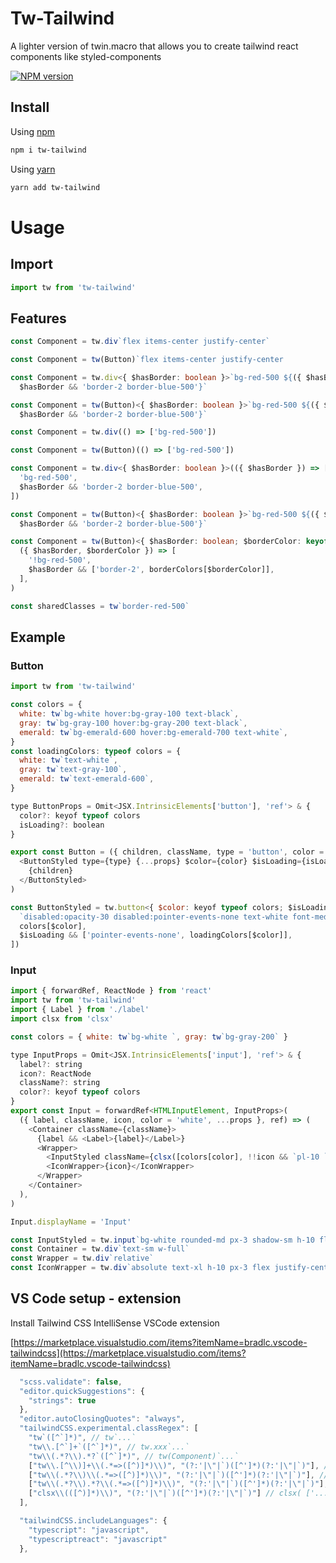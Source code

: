 # Tw-Tailwind

A lighter version of twin.macro that allows you to create tailwind react components like styled-components

[![NPM version][npm-image]][npm-url]

[npm-image]: http://img.shields.io/npm/v/tw-tailwind.svg?style=flat-square
[npm-url]: https://www.npmjs.com/package/tw-tailwind

## Install

Using [npm](http://npmjs.org/package/tw-tailwind)

```bash
npm i tw-tailwind
```

Using [yarn](https://classic.yarnpkg.com/en/package/tw-tailwind)

```bash
yarn add tw-tailwind
```

# Usage

## Import

```js
import tw from 'tw-tailwind'
```

## Features

```js
const Component = tw.div`flex items-center justify-center`
```

```js
const Component = tw(Button)`flex items-center justify-center
```

```ts
const Component = tw.div<{ $hasBorder: boolean }>`bg-red-500 ${({ $hasBorder }) =>
  $hasBorder && 'border-2 border-blue-500'}`
```

```ts
const Component = tw(Button)<{ $hasBorder: boolean }>`bg-red-500 ${({ $hasBorder }) =>
  $hasBorder && 'border-2 border-blue-500'}`
```

```ts
const Component = tw.div(() => ['bg-red-500'])

const Component = tw(Button)(() => ['bg-red-500'])
```

```ts
const Component = tw.div<{ $hasBorder: boolean }>(({ $hasBorder }) => [
  'bg-red-500',
  $hasBorder && 'border-2 border-blue-500',
])

const Component = tw(Button)<{ $hasBorder: boolean }>`bg-red-500 ${({ $hasBorder }) =>
  $hasBorder && 'border-2 border-blue-500'}`
```

```ts
const Component = tw(Button)<{ $hasBorder: boolean; $borderColor: keyof typeof borderColors }>(
  ({ $hasBorder, $borderColor }) => [
    '!bg-red-500',
    $hasBorder && ['border-2', borderColors[$borderColor]],
  ],
)
```

```ts
const sharedClasses = tw`border-red-500`
```

## Example

### Button

```js
import tw from 'tw-tailwind'

const colors = {
  white: tw`bg-white hover:bg-gray-100 text-black`,
  gray: tw`bg-gray-100 hover:bg-gray-200 text-black`,
  emerald: tw`bg-emerald-600 hover:bg-emerald-700 text-white`,
}
const loadingColors: typeof colors = {
  white: tw`text-white`,
  gray: tw`text-gray-100`,
  emerald: tw`text-emerald-600`,
}

type ButtonProps = Omit<JSX.IntrinsicElements['button'], 'ref'> & {
  color?: keyof typeof colors
  isLoading?: boolean
}

export const Button = ({ children, className, type = 'button', color = 'emerald', isLoading, ...props }: ButtonProps) => (
  <ButtonStyled type={type} {...props} $color={color} $isLoading={isLoading} className={className}>
    {children}
  </ButtonStyled>
)

const ButtonStyled = tw.button<{ $color: keyof typeof colors; $isLoading?: boolean }>(({ $isLoading, $color }) => [
  `disabled:opacity-30 disabled:pointer-events-none text-white font-medium rounded-md px-4 h-10 flex items-center relative select-none`,
  colors[$color],
  $isLoading && ['pointer-events-none', loadingColors[$color]],
])
```

### Input

```js
import { forwardRef, ReactNode } from 'react'
import tw from 'tw-tailwind'
import { Label } from './label'
import clsx from 'clsx'

const colors = { white: tw`bg-white `, gray: tw`bg-gray-200` }

type InputProps = Omit<JSX.IntrinsicElements['input'], 'ref'> & {
  label?: string
  icon?: ReactNode
  className?: string
  color?: keyof typeof colors
}
export const Input = forwardRef<HTMLInputElement, InputProps>(
  ({ label, className, icon, color = 'white', ...props }, ref) => (
    <Container className={className}>
      {label && <Label>{label}</Label>}
      <Wrapper>
        <InputStyled className={clsx([colors[color], !!icon && `pl-10 `])} {...props} ref={ref} />
        <IconWrapper>{icon}</IconWrapper>
      </Wrapper>
    </Container>
  ),
)

Input.displayName = 'Input'

const InputStyled = tw.input`bg-white rounded-md px-3 shadow-sm h-10 flex border border-gray-300 items-center w-full pb-px`
const Container = tw.div`text-sm w-full`
const Wrapper = tw.div`relative`
const IconWrapper = tw.div`absolute text-xl h-10 px-3 flex justify-center items-center top-0 left-0`
```

## VS Code setup - extension

Install Tailwind CSS IntelliSense VSCode extension

[https://marketplace.visualstudio.com/items?itemName=bradlc.vscode-tailwindcss](https://marketplace.visualstudio.com/items?itemName=bradlc.vscode-tailwindcss)

```js
  "scss.validate": false,
  "editor.quickSuggestions": {
    "strings": true
  },
  "editor.autoClosingQuotes": "always",
  "tailwindCSS.experimental.classRegex": [
    "tw`([^`]*)", // tw`...`
    "tw\\.[^`]+`([^`]*)", // tw.xxx`...`
    "tw\\(.*?\\).*?`([^`]*)", // tw(Component)`...`
    ["tw\\.[^\\)]+\\(.*=>([^)]*)\\)", "(?:'|\"|`)([^']*)(?:'|\"|`)"], // tw.xxx(()=> ['...'])
    ["tw\\(.*?\\)\\(.*=>([^)]*)\\)", "(?:'|\"|`)([^']*)(?:'|\"|`)"], // tw(Component)(()=> ['...'])
    ["tw\\(.*?\\).*?\\(.*=>([^)]*)\\)", "(?:'|\"|`)([^']*)(?:'|\"|`)"], // tw(Component)<...>(()=> ['...'])
    ["clsx\\(([^)]*)\\)", "(?:'|\"|`)([^']*)(?:'|\"|`)"] // clsx( ['...'])
  ],

  "tailwindCSS.includeLanguages": {
    "typescript": "javascript",
    "typescriptreact": "javascript"
  },
```

